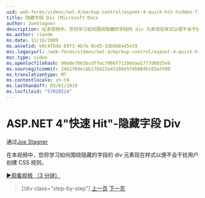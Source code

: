 ```yaml
---
uid: web-forms/videos/net-4/markup-control/aspnet-4-quick-hit-hidden-field-divs
title: 隐藏字段 Div |Microsoft Docs
author: JoeStagner
description: 在本视频中，您将学习如何围绕隐藏的字段的 div 元素现在样式以便不会干扰用户创建 CSS 规则。
ms.author: riande
ms.date: 11/16/2009
ms.assetid: e0c4fbda-b9f3-4b7e-8c45-1db9d8a45e39
msc.legacyurl: /web-forms/videos/net-4/markup-control/aspnet-4-quick-hit-hidden-field-divs
msc.type: video
ms.openlocfilehash: 99e8e7063bcdffec7066f71196daa1777d6025e9
ms.sourcegitcommit: 24b1f6decbb17bb22a45166e5fdb0845c65af498
ms.translationtype: MT
ms.contentlocale: zh-CN
ms.lasthandoff: 03/01/2019
ms.locfileid: "57028524"
---
```

<a name="aspnet-4-quick-hit---hidden-field-divs"></a>ASP.NET 4"快速 Hit"-隐藏字段 Div
====================
通过[Joe Stagner](https://github.com/JoeStagner)

在本视频中，您将学习如何围绕隐藏的字段的 div 元素现在样式以便不会干扰用户创建 CSS 规则。

[&#9654;观看视频 （3 分钟）](https://channel9.msdn.com/Blogs/ASP-NET-Site-Videos/aspnet-4-quick-hit-hidden-field-divs)

> [!div class="step-by-step"]
> [上一页](aspnet-4-quick-hit-tableless-menu-control.md)
> [下一页](aspnet-4-quick-hit-disabled-control-styling.md)
